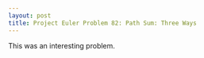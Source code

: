 ```yaml
---
layout: post
title: Project Euler Problem 82: Path Sum: Three Ways
---
```


This was an interesting problem.